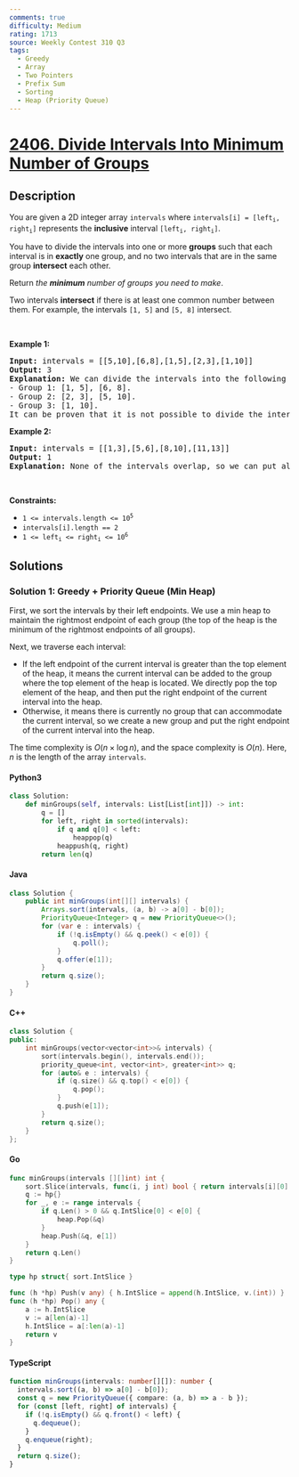 ```yaml
---
comments: true
difficulty: Medium
rating: 1713
source: Weekly Contest 310 Q3
tags:
  - Greedy
  - Array
  - Two Pointers
  - Prefix Sum
  - Sorting
  - Heap (Priority Queue)
---
```


<!-- problem:start -->

# [2406. Divide Intervals Into Minimum Number of Groups](https://leetcode.com/problems/divide-intervals-into-minimum-number-of-groups)

## Description

<!-- description:start -->

<p>You are given a 2D integer array <code>intervals</code> where <code>intervals[i] = [left<sub>i</sub>, right<sub>i</sub>]</code> represents the <strong>inclusive</strong> interval <code>[left<sub>i</sub>, right<sub>i</sub>]</code>.</p>

<p>You have to divide the intervals into one or more <strong>groups</strong> such that each interval is in <strong>exactly</strong> one group, and no two intervals that are in the same group <strong>intersect</strong> each other.</p>

<p>Return <em>the <strong>minimum</strong> number of groups you need to make</em>.</p>

<p>Two intervals <strong>intersect</strong> if there is at least one common number between them. For example, the intervals <code>[1, 5]</code> and <code>[5, 8]</code> intersect.</p>

<p>&nbsp;</p>
<p><strong class="example">Example 1:</strong></p>

<pre>
<strong>Input:</strong> intervals = [[5,10],[6,8],[1,5],[2,3],[1,10]]
<strong>Output:</strong> 3
<strong>Explanation:</strong> We can divide the intervals into the following groups:
- Group 1: [1, 5], [6, 8].
- Group 2: [2, 3], [5, 10].
- Group 3: [1, 10].
It can be proven that it is not possible to divide the intervals into fewer than 3 groups.
</pre>

<p><strong class="example">Example 2:</strong></p>

<pre>
<strong>Input:</strong> intervals = [[1,3],[5,6],[8,10],[11,13]]
<strong>Output:</strong> 1
<strong>Explanation:</strong> None of the intervals overlap, so we can put all of them in one group.
</pre>

<p>&nbsp;</p>
<p><strong>Constraints:</strong></p>

<ul>
	<li><code>1 &lt;= intervals.length &lt;= 10<sup>5</sup></code></li>
	<li><code>intervals[i].length == 2</code></li>
	<li><code>1 &lt;= left<sub>i</sub> &lt;= right<sub>i</sub> &lt;= 10<sup>6</sup></code></li>
</ul>

<!-- description:end -->

## Solutions

<!-- solution:start -->

### Solution 1: Greedy + Priority Queue (Min Heap)

First, we sort the intervals by their left endpoints. We use a min heap to maintain the rightmost endpoint of each group (the top of the heap is the minimum of the rightmost endpoints of all groups).

Next, we traverse each interval:

- If the left endpoint of the current interval is greater than the top element of the heap, it means the current interval can be added to the group where the top element of the heap is located. We directly pop the top element of the heap, and then put the right endpoint of the current interval into the heap.
- Otherwise, it means there is currently no group that can accommodate the current interval, so we create a new group and put the right endpoint of the current interval into the heap.

The time complexity is $O(n \times \log n)$, and the space complexity is $O(n)$. Here, $n$ is the length of the array `intervals`.

<!-- tabs:start -->

#### Python3

```python
class Solution:
    def minGroups(self, intervals: List[List[int]]) -> int:
        q = []
        for left, right in sorted(intervals):
            if q and q[0] < left:
                heappop(q)
            heappush(q, right)
        return len(q)
```

#### Java

```java
class Solution {
    public int minGroups(int[][] intervals) {
        Arrays.sort(intervals, (a, b) -> a[0] - b[0]);
        PriorityQueue<Integer> q = new PriorityQueue<>();
        for (var e : intervals) {
            if (!q.isEmpty() && q.peek() < e[0]) {
                q.poll();
            }
            q.offer(e[1]);
        }
        return q.size();
    }
}
```

#### C++

```cpp
class Solution {
public:
    int minGroups(vector<vector<int>>& intervals) {
        sort(intervals.begin(), intervals.end());
        priority_queue<int, vector<int>, greater<int>> q;
        for (auto& e : intervals) {
            if (q.size() && q.top() < e[0]) {
                q.pop();
            }
            q.push(e[1]);
        }
        return q.size();
    }
};
```

#### Go

```go
func minGroups(intervals [][]int) int {
	sort.Slice(intervals, func(i, j int) bool { return intervals[i][0] < intervals[j][0] })
	q := hp{}
	for _, e := range intervals {
		if q.Len() > 0 && q.IntSlice[0] < e[0] {
			heap.Pop(&q)
		}
		heap.Push(&q, e[1])
	}
	return q.Len()
}

type hp struct{ sort.IntSlice }

func (h *hp) Push(v any) { h.IntSlice = append(h.IntSlice, v.(int)) }
func (h *hp) Pop() any {
	a := h.IntSlice
	v := a[len(a)-1]
	h.IntSlice = a[:len(a)-1]
	return v
}
```

#### TypeScript

```ts
function minGroups(intervals: number[][]): number {
  intervals.sort((a, b) => a[0] - b[0]);
  const q = new PriorityQueue({ compare: (a, b) => a - b });
  for (const [left, right] of intervals) {
    if (!q.isEmpty() && q.front() < left) {
      q.dequeue();
    }
    q.enqueue(right);
  }
  return q.size();
}
```

<!-- tabs:end -->

<!-- solution:end -->

<!-- problem:end -->
